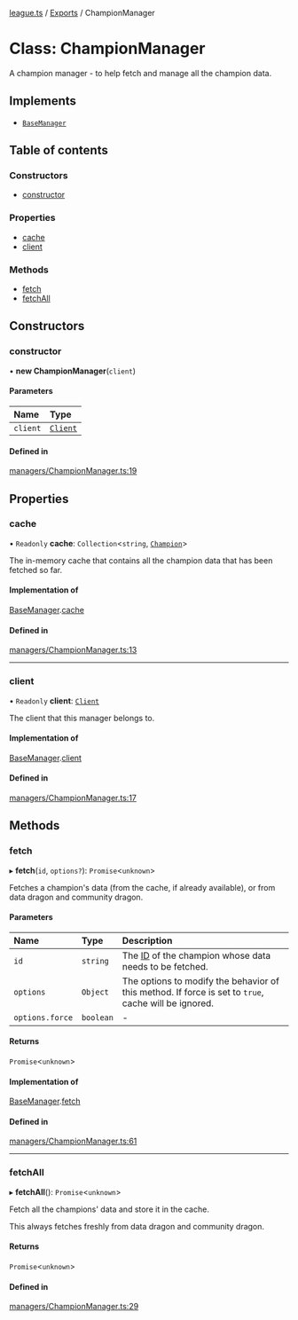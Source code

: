 [league.ts](../README.md) / [Exports](../modules.md) / ChampionManager

# Class: ChampionManager

A champion manager - to help fetch and manage all the champion data.

## Implements

- [`BaseManager`](../interfaces/BaseManager.md)

## Table of contents

### Constructors

- [constructor](ChampionManager.md#constructor)

### Properties

- [cache](ChampionManager.md#cache)
- [client](ChampionManager.md#client)

### Methods

- [fetch](ChampionManager.md#fetch)
- [fetchAll](ChampionManager.md#fetchall)

## Constructors

### constructor

• **new ChampionManager**(`client`)

#### Parameters

| Name | Type |
| :------ | :------ |
| `client` | [`Client`](Client.md) |

#### Defined in

[managers/ChampionManager.ts:19](https://github.com/TheDrone7/league.ts/blob/18e3369/src/managers/ChampionManager.ts#L19)

## Properties

### cache

• `Readonly` **cache**: `Collection`<`string`, [`Champion`](Champion.md)\>

The in-memory cache that contains all the champion data that has been fetched so far.

#### Implementation of

[BaseManager](../interfaces/BaseManager.md).[cache](../interfaces/BaseManager.md#cache)

#### Defined in

[managers/ChampionManager.ts:13](https://github.com/TheDrone7/league.ts/blob/18e3369/src/managers/ChampionManager.ts#L13)

___

### client

• `Readonly` **client**: [`Client`](Client.md)

The client that this manager belongs to.

#### Implementation of

[BaseManager](../interfaces/BaseManager.md).[client](../interfaces/BaseManager.md#client)

#### Defined in

[managers/ChampionManager.ts:17](https://github.com/TheDrone7/league.ts/blob/18e3369/src/managers/ChampionManager.ts#L17)

## Methods

### fetch

▸ **fetch**(`id`, `options?`): `Promise`<`unknown`\>

Fetches a champion's data (from the cache, if already available), or from data dragon and community dragon.

#### Parameters

| Name | Type | Description |
| :------ | :------ | :------ |
| `id` | `string` | The [ID](Champion.md#id) of the champion whose data needs to be fetched. |
| `options` | `Object` | The options to modify the behavior of this method. If force is set to `true`, cache will be ignored. |
| `options.force` | `boolean` | - |

#### Returns

`Promise`<`unknown`\>

#### Implementation of

[BaseManager](../interfaces/BaseManager.md).[fetch](../interfaces/BaseManager.md#fetch)

#### Defined in

[managers/ChampionManager.ts:61](https://github.com/TheDrone7/league.ts/blob/18e3369/src/managers/ChampionManager.ts#L61)

___

### fetchAll

▸ **fetchAll**(): `Promise`<`unknown`\>

Fetch all the champions' data and store it in the cache.

This always fetches freshly from data dragon and community dragon.

#### Returns

`Promise`<`unknown`\>

#### Defined in

[managers/ChampionManager.ts:29](https://github.com/TheDrone7/league.ts/blob/18e3369/src/managers/ChampionManager.ts#L29)
